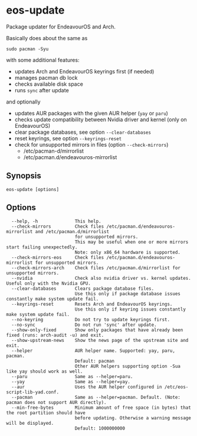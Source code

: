 # eos-update

Package updater for EndeavourOS and Arch.

Basically does about the same as

```
sudo pacman -Syu
```
 with some additional features:

- updates Arch and EndeavourOS keyrings first (if needed)
- manages pacman db lock
- checks available disk space
- runs `sync` after update

and optionally

- updates AUR packages with the given AUR helper (`yay` or `paru`)
- checks update compatibility between Nvidia driver and kernel (only on EndeavourOS)
- clear package databases, see option `--clear-databases`
- reset keyrings, see option `--keyrings-reset`
- check for unsupported mirrors in files (option `--check-mirrors`)
  - /etc/pacman-d/mirrorlist
  - /etc/pacman.d/endeavouros-mirrorlist

## Synopsis

```
eos-update [options]
```

## Options

```
  --help, -h              This help.
  --check-mirrors         Check files /etc/pacman.d/endeavouros-mirrorlist and /etc/pacman.d/mirrorlist
                          for unsupported mirrors.
                          This may be useful when one or more mirrors start failing unexpectedly.
                          Note: only x86_64 hardware is supported.
  --check-mirrors-eos     Check files /etc/pacman.d/endeavouros-mirrorlist for unsupported mirrors.
  --check-mirrors-arch    Check files /etc/pacman.d/mirrorlist for unsupported mirrors.
  --nvidia                Check also nvidia driver vs. kernel updates. Useful only with the Nvidia GPU.
  --clear-databases       Clears package database files.
                          Use this only if package database issues constantly make system update fail.
  --keyrings-reset        Resets Arch and EndeavourOS keyrings.
                          Use this only if keyring issues constantly make system update fail.
  --no-keyring            Do not try to update keyrings first.
  --no-sync               Do not run 'sync' after update.
  --show-only-fixed       Show only packages that have already been fixed (runs: arch-audit -u) and exit.
  --show-upstream-news    Show the news page of the upstream site and exit.
  --helper                AUR helper name. Supported: yay, paru, pacman.
                          Default: pacman
                          Other AUR helpers supporting option -Sua like yay should work as well.
  --paru                  Same as --helper=paru.
  --yay                   Same as --helper=yay.
  --aur                   Uses the AUR helper configured in /etc/eos-script-lib-yad.conf.
  --pacman                Same as --helper=pacman. Default. (Note: pacman does not support AUR directly).
  --min-free-bytes        Minimum amount of free space (in bytes) that the root partition should have
                          before updating. Otherwise a warning message will be displayed.
                          Default: 1000000000
```
